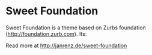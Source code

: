 Sweet Foundation
===

Sweet Foundation is a theme based on Zurbs foundation (http://foundation.zurb.com). Its:

Read more at http://janrenz.de/sweet-foundation


